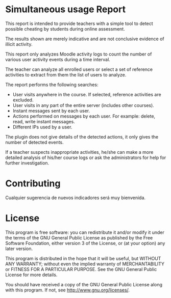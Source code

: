 # Simultaneous usage Report #

This report is intended to provide teachers with a simple tool to detect possible cheating by students during online assessment.

The results shown are merely indicative and are not conclusive evidence of illicit activity.

This report only analyzes Moodle activity logs to count the number of various user activity events during a time interval.

The teacher can analyze all enrolled users or select a set of reference activities to extract from them the list of users to analyze.

The report performs the following searches:
- User visits anywhere in the course. If selected, reference activities are excluded.
- User visits in any part of the entire server (includes other courses).
- Instant messages sent by each user.
- Actions performed on messages by each user. For example: delete, read, write instant messages.
- Different IPs used by a user.

The plugin does not give details of the detected actions, it only gives the number of detected events.

If a teacher suspects inappropriate activities, he/she can make a more detailed analysis of his/her course logs or ask the administrators for help for further investigation.

# Contributing #

Cualquier sugerencia de nuevos indicadores será muy bienvenida.

# License #

This program is free software: you can redistribute it and/or modify it under
the terms of the GNU General Public License as published by the Free Software
Foundation, either version 3 of the License, or (at your option) any later
version.

This program is distributed in the hope that it will be useful, but WITHOUT ANY
WARRANTY; without even the implied warranty of MERCHANTABILITY or FITNESS FOR A
PARTICULAR PURPOSE.  See the GNU General Public License for more details.

You should have received a copy of the GNU General Public License along with
this program.  If not, see <http://www.gnu.org/licenses/>.
